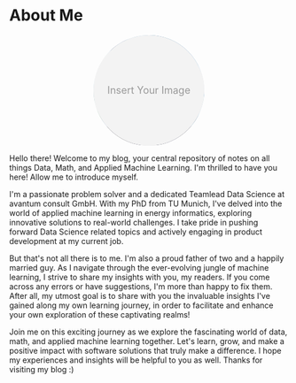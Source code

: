 <head>
  <title>About Me</title>
  <style>
    /* CSS Styling for profile image */
    .profile-image {
      position: relative;
      width: 200px; /* Set the desired width */
      height: 200px; /* Set the desired height */
      border-radius: 50%; /* Create a circular shape */
      overflow: hidden; /* Hide any overflow */
     margin: 0 auto; /* Center the image horizontally */
    }

    .profile-image__img {
      width: 100%; /* Make the image fill the container */
      height: 100%;
      object-fit: cover; /* Maintain aspect ratio and crop if needed */
    }

    .profile-image__placeholder {
      position: absolute;
      top: 0;
      left: 0;
      width: 100%;
      height: 100%;
      display: flex;
      align-items: center;
      justify-content: center;
      background-color: #f3f3f3; /* Set the desired background color */
    }

    .profile-image__placeholder-text {
      font-size: 18px;
      color: #999; /* Set the desired color */
    }

    h1 {
  text-align: center; /* Center the title horizontally */
}

  </style>
  <h1>About Me</h1>
  <div class="profile-image">
    <img src="/images/profile.jpg" alt="" class="profile-image__img">
    <div class="profile-image__placeholder">
      <span class="profile-image__placeholder-text">Insert Your Image</span>
    </div>
  </div>
  <p>
    Hello there! Welcome to my blog, your central repository of notes on all things Data, Math, and Applied Machine Learning.
    I'm thrilled to have you here! Allow me to introduce myself.
  </p>
  <p>
    I'm a passionate problem solver and a dedicated Teamlead Data Science at avantum consult GmbH. With my PhD from TU Munich,
    I've delved into the world of applied machine learning in energy informatics, exploring innovative solutions to real-world challenges.
    I take pride in pushing forward Data Science related topics and actively engaging in product development at my current job.
  </p>
  <p>
    But that's not all there is to me. I'm also a proud father of two and a happily married guy.
    As I navigate through the ever-evolving jungle of machine learning, I strive to share my insights with you, my readers.
    If you come across any errors or have suggestions, I'm more than happy to fix them.
    After all, my utmost goal is to share with you the invaluable insights I've gained along my own learning journey,
    in order to facilitate and enhance your own exploration of these captivating realms!
  </p>
  <p>
    Join me on this exciting journey as we explore the fascinating world of data, math, and applied machine learning together.
    Let's learn, grow, and make a positive impact with software solutions that truly make a difference.
    I hope my experiences and insights will be helpful to you as well. Thanks for visiting my blog :)
  </p>
